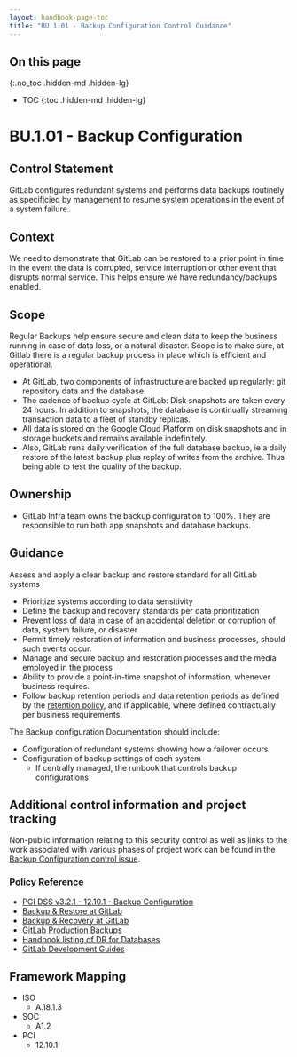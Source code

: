 ```yaml
---
layout: handbook-page-toc
title: "BU.1.01 - Backup Configuration Control Guidance"
---
```


## On this page
{:.no_toc .hidden-md .hidden-lg}

- TOC
{:toc .hidden-md .hidden-lg}

# BU.1.01 - Backup Configuration

## Control Statement
GitLab configures redundant systems and performs data backups routinely as specificied by management to resume system operations in the event of a system failure.

## Context
We need to demonstrate that GitLab can be restored to a prior point in time in the event the data is corrupted, service interruption or other event that disrupts normal service. This helps ensure we have redundancy/backups enabled.

## Scope
Regular Backups help ensure secure and clean data to keep the business running in case of data loss, or a natural disaster. Scope is to make sure, at Gitlab there is a regular backup process in place which is efficient and operational. 

* At GitLab, two components of infrastructure are backed up regularly: git repository data and the database. 
* The cadence of backup cycle at GitLab: Disk snapshots are taken every 24 hours. In addition to snapshots, the database is continually streaming transaction data to a fleet of standby replicas.
* All data is stored on the Google Cloud Platform on disk snapshots and in storage buckets and remains available indefinitely.
* Also, GitLab runs daily verification of the full database backup, ie a daily restore of the latest backup plus replay of writes from the archive. Thus being able to test the quality of the backup.


## Ownership
* GitLab Infra team owns the backup configuration to 100%. They are responsible to run both app snapshots and database backups.  


## Guidance
Assess and apply a clear backup and restore standard for all GitLab systems
* Prioritize systems according to data sensitivity
* Define the backup and recovery standards per data prioritization
* Prevent loss of data in case of an accidental deletion or corruption of data, system failure, or disaster
* Permit timely restoration of information and business processes, should such events occur.
* Manage and secure backup and restoration processes and the media employed in the process
* Ability to provide a point-in-time snapshot of information, whenever business requires. 
* Follow backup retention periods and data retention periods as defined by the [retention policy](https://about.gitlab.com/handbook/people-group/code-of-conduct/#record-retention-policy), and if applicable, where defined contractually per business requirements.

The Backup configuration Documentation should include:

* Configuration of redundant systems showing how a failover occurs
* Configuration of backup settings of each system
   * If centrally managed, the runbook that controls backup configurations

## Additional control information and project tracking
Non-public information relating to this security control as well as links to the work associated with various phases of project work can be found in the [Backup Configuration control issue](https://gitlab.com/gitlab-com/gl-security/compliance/compliance/issues/778).

### Policy Reference
* [PCI DSS v3.2.1 - 12.10.1 - Backup Configuration](https://www.pcisecuritystandards.org/documents/PCI_DSS_v3-2-1.pdf?agreement=true&time=1550838512120#page=113)
* [Backup & Restore at GitLab](https://docs.gitlab.com/ee/raketasks/backup_restore.html)
* [Backup & Recovery at GitLab](https://about.gitlab.com/handbook/engineering/infrastructure/database/#backup-and-recovery)
* [GitLab Production Backups](https://about.gitlab.com/handbook/engineering/infrastructure/production/#backups)
* [Handbook listing of DR for Databases](https://about.gitlab.com/handbook/engineering/infrastructure/database/disaster_recovery.html)
* [GitLab Development Guides](https://docs.gitlab.com/ee/development/README.html#databases)

## Framework Mapping
* ISO
  * A.18.1.3
* SOC
  * A1.2
* PCI
  * 12.10.1
